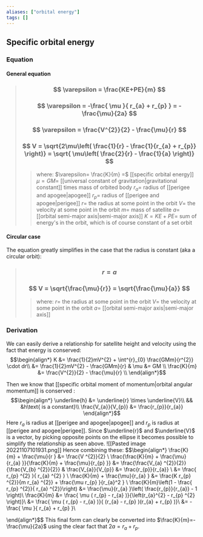 ```yaml
---
aliases: ["orbital energy"]
tags: []
---
```


## Specific orbital energy
### Equation

#### General equation

> ### $$ \varepsilon = \frac{KE+PE}{m} $$ 
> ### $$ \varepsilon =  -\frac{ \mu  }{ r_{a}  +  r_{p}  } = - \frac{\mu}{2a} $$
> ### $$ \varepsilon = \frac{V^{2}}{2} - \frac{\mu}{r}  $$
> ### $$ V = \sqrt{2\mu\left( \frac{1}{r} - \frac{1}{r_{a} + r_{p}} \right)} = \sqrt{ \mu\left( \frac{2}{r} - \frac{1}{a} \right)} $$
>> where:
>> $\varepsilon= \frac{K}{m} =$ [[specific orbital energy]]
>> $\mu=GM=$ [[universal constant of gravitation|gravitational constant]] times mass of orbited body
>> $r_{a}=$ radius of [[perigee and apogee|apogee]]
>> $r_{p}=$ radius of [[perigee and apogee|perigee]]
>> $r=$ the radius at some point in the orbit
>> $V=$ the velocity at some point in the orbit
>> $m=$ mass of satellite
>> $a=$ [[orbital semi-major axis|semi-major axis]]
>> $K=KE+PE=$ sum of energy's in the orbit, which is of course constant of a set orbit

#### Circular case
The equation greatly simplifies in the case that the radius is constant (aka a circular orbit):
> ### $$ r = a $$ 
> ### $$ V = \sqrt{\frac{\mu}{r}} = \sqrt{\frac{\mu}{a}} $$ 
>> where: 
>> $r=$ the radius at some point in the orbit
>> $V=$ the velocity at some point in the orbit 
>> $a=$ [[orbital semi-major axis|semi-major axis]] 

### Derivation
We can easily derive a relationship for satellite height and velocity using the fact that energy is conserved:
$$\begin{align*}
K &= \frac{1}{2}mV^{2} + \int^{r}_{0} \frac{GMm}{r^{2}} \cdot dr\\
&= \frac{1}{2}mV^{2} - \frac{GMm}{r} & \mu &= GM \\
\frac{K}{m} &= \frac{V^{2}}{2} - \frac{\mu}{r} \\ 
\end{align*}$$

Then we know that [[specific orbital moment of momentum|orbital angular momentum]] is conserved : 
$$\begin{align*}
\underline{h}  &= \underline{r} \times \underline{V}\\
&& &h\text{ is a constant}\\
 \frac{V_{a}}{V_{p}} &= \frac{r_{p}}{r_{a}} 
\end{align*}$$
Here $r_{a}$ is radius at [[perigee and apogee|apogee]] and $r_{p}$ is radius at [[perigee and apogee|perigee]]. Since $\underline{r}$ and $\underline{V}$ is a vector, by picking opposite points on the ellipse it becomes possible to simplify the relationship as seen above.
![[Pasted image 20221107101931.png]]
Hence combining these:
$$\begin{align*}
\frac{K}{m} + \frac{\mu}{r } &= \frac{V ^{2}}{2}   \\
 \frac{\frac{K}{m} + \frac{\mu}{r_{a} }}{\frac{K}{m} + \frac{\mu}{r_{p} }} &= \frac{\frac{V_{a} ^{2}}{2}}{\frac{V_{b} ^{2}}{2}} & \frac{V_{a}}{V_{p}} &= \frac{r_{p}}{r_{a}} \\
 &= \frac{ r_{p} ^{2} }{ r_{a} ^{2} } \\
 \frac{K}{m} + \frac{\mu}{r_{a} } &= \frac{K  r_{p} ^{2}}{m r_{a} ^{2}} + \frac{\mu r_{p}  }{r_{a}^2 }  \\
 \frac{K}{m}\left(1 - \frac{   r_{p} ^{2}}{  r_{a} ^{2}}\right) &=  \frac{\mu}{r_{a} }\left(  \frac{r_{p}}{r_{a}} - 1 \right)\\
 \frac{K}{m} &= \frac{ \mu (   r_{p} - r_{a} )}{\left(r_{a}^{2} -  r_{p} ^{2} \right)}\\
 &=  \frac{ \mu (   r_{p} - r_{a} )}{ (r_{a}  -  r_{p} )(r_{a}  +  r_{p} )}\\
 &=  -\frac{ \mu  }{ r_{a}  +  r_{p}  }\\

\end{align*}$$
This final form can clearly be converted into $\frac{K}{m}=- \frac{\mu}{2a}$ using the clear fact that $2a=r_{a}+r_{p}$.